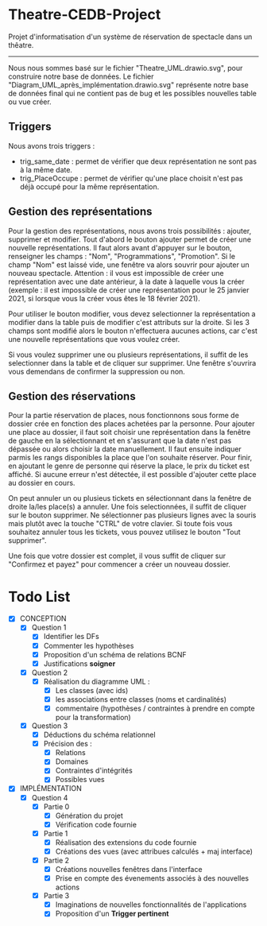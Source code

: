 # Theatre-CEDB-Project

Projet d'informatisation d'un système de réservation de spectacle dans un thêatre.

---

Nous nous sommes basé sur le fichier "Theatre_UML.drawio.svg", pour construire notre base de données. Le fichier "Diagram_UML_après_implémentation.drawio.svg" représente notre base de données final qui ne contient pas de bug et les possibles nouvelles table ou vue créer.

## Triggers

Nous avons trois triggers :
 - trig_same_date : permet de vérifier que deux représentation ne sont pas à la même date.
 - trig_PlaceOccupe : permet de vérifier qu'une place choisit n'est pas déjà occupé pour la même représentation.

## Gestion des représentations

Pour la gestion des représentations, nous avons trois possibilités : ajouter, supprimer et modifier. Tout d'abord le bouton ajouter permet de créer une nouvelle représentations. Il faut alors avant d'appuyer sur le bouton, renseigner les champs : "Nom", "Programmations", "Promotion". Si le champ "Nom" est laissé vide, une fenêtre va alors souvrir pour ajouter un nouveau spectacle.
Attention : il vous est impossible de créer une représentation avec une date antérieur, à la date à laquelle vous la créer (exemple : il est impossible de créer une représentation pour le 25 janvier 2021, si lorsque vous la créer vous êtes le 18 février 2021).

Pour utiliser le bouton modifier, vous devez selectionner la représentation a modifier dans la table puis de modifier c'est attributs sur la droite. Si les 3 champs sont modifié alors le bouton n'effectuera aucunes actions, car c'est une nouvelle représentations que vous voulez créer.

Si vous voulez supprimer une ou plusieurs représentations, il suffit de les selectionner dans la table et de cliquer sur supprimer. Une fenêtre s'ouvrira vous demendans de confirmer la suppression ou non.

## Gestion des réservations

Pour la partie réservation de places, nous fonctionnons sous forme de dossier crée en fonction des places achetées par la personne. 
Pour ajouter une place au dossier, il faut soit choisir une représentation dans la fenêtre de gauche en la sélectionnant et en s'assurant que la date n'est pas dépassée ou alors choisir la date manuellement. 
Il faut ensuite indiquer parmis les rangs disponibles la place que l'on souhaite réserver. 
Pour finir, en ajoutant le genre de personne qui réserve la place, le prix du ticket est affiché. 
Si aucune erreur n'est détectée, il est possible d'ajouter cette place au dossier en cours. 

On peut annuler un ou plusieus tickets en sélectionnant dans la fenêtre de droite la/les place(s) a annuler. Une fois selectionnées, il suffit de cliquer sur le bouton supprimer. 
Ne sélectionner pas plusieurs lignes avec la souris mais plutôt avec la touche "CTRL" de votre clavier.
Si toute fois vous souhaitez annuler tous les tickets, vous pouvez utilisez le bouton "Tout supprimer".

Une fois que votre dossier est complet, il vous suffit de cliquer sur "Confirmez et payez" pour commencer a créer un nouveau dossier.

# Todo List

- [x] CONCEPTION
  - [x] Question 1
    - [x] Identifier les DFs
    - [x] Commenter les hypothèses
    - [x] Proposition d'un schéma de relations BCNF
    - [x] Justifications **soigner**
  - [x] Question 2
    - [x] Réalisation du diagramme UML :
      - [x] Les classes (avec ids)
      - [x] les associations entre classes (noms et cardinalités)
      - [x] commentaire (hypothèses / contraintes à prendre en compte pour la transformation)
  - [x] Question 3
    - [x] Déductions du schéma relationnel
    - [x] Précision des :
      - [x] Relations
      - [x] Domaines
      - [x] Contraintes d'intégrités
      - [x] Possibles vues
- [x] IMPLÉMENTATION
  - [x] Question 4
    - [x] Partie 0
      - [x] Génération du projet
      - [x] Vérification code fournie
    - [x] Partie 1
      - [x] Réalisation des extensions du code fournie
      - [x] Créations des vues (avec attribues calculés + maj interface)
    - [x] Partie 2
      - [x] Créations nouvelles fenêtres dans l'interface
      - [x] Prise en compte des évenements associés à des nouvelles actions
    - [x] Partie 3
      - [x] Imaginations de nouvelles fonctionnalités de l'applications
      - [x] Proposition d'un **Trigger pertinent**

